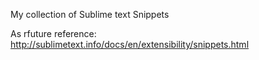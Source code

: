 My collection of Sublime text Snippets


As rfuture reference:
http://sublimetext.info/docs/en/extensibility/snippets.html